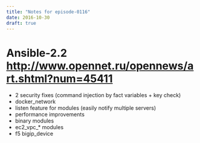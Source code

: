 ```yaml
---
title: "Notes for episode-0116"
date: 2016-10-30
draft: true
---
```


# Ansible-2.2 http://www.opennet.ru/opennews/art.shtml?num=45411
- 2 security fixes (command injection by fact variables + key check)
- docker_network
- listen feature for modules (easily notify multiple servers)
- performance improvements
- binary modules
- ec2_vpc_* modules
- f5 bigip_device
